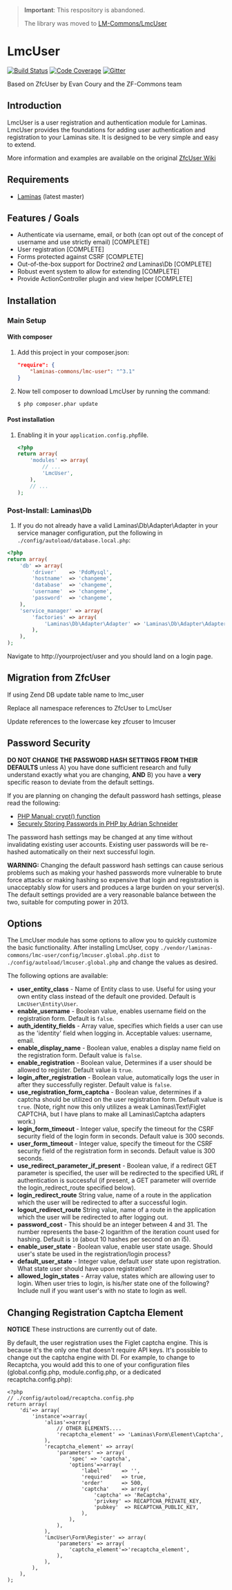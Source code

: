 > **Important**: This respository is abandoned.
>
> The library was moved to [LM-Commons/LmcUser](https://github.com/LM-Commons/LmcUser)



LmcUser
=======
[![Build Status](https://travis-ci.com/Laminas-Commons/LmcUser.svg?branch=master)](https://travis-ci.com/Laminas-Commons/LmcUser.svg?branch=master)
[![Code Coverage](https://scrutinizer-ci.com/g/Laminas-Commons/LmcUser/badges/quality-score.png?b=master)](https://scrutinizer-ci.com/g/Laminas-Commons/LmcUser/badges/quality-score.png?b=master)
[![Gitter](https://badges.gitter.im/LaminasCommons/community.svg)](https://gitter.im/LaminasCommons/community?utm_source=badge&utm_medium=badge&utm_campaign=pr-badge)

Based on ZfcUser by Evan Coury and the ZF-Commons team

Introduction
------------

LmcUser is a user registration and authentication module for Laminas.
LmcUser provides the foundations for adding
user authentication and registration to your Laminas site. It is designed to be very
simple and easy to extend.

More information and examples are available on the original [ZfcUser Wiki](https://github.com/ZF-Commons/ZfcUser/wiki)


Requirements
------------

* [Laminas](https://github.com/laminas/) (latest master)

Features / Goals
----------------

* Authenticate via username, email, or both (can opt out of the concept of
  username and use strictly email) [COMPLETE]
* User registration [COMPLETE]
* Forms protected against CSRF [COMPLETE]
* Out-of-the-box support for Doctrine2 _and_ Laminas\Db [COMPLETE]
* Robust event system to allow for extending [COMPLETE]
* Provide ActionController plugin and view helper [COMPLETE]

Installation
------------

### Main Setup


#### With composer

1. Add this project in your composer.json:

    ```json
    "require": {  
        "laminas-commons/lmc-user": "^3.1"  
    }  
    ```

2. Now tell composer to download LmcUser by running the command:

    ```bash
    $ php composer.phar update
    ```

#### Post installation

1. Enabling it in your `application.config.php`file.

    ```php
    <?php
    return array(
        'modules' => array(
            // ...
            'LmcUser',
        ),
        // ...
    );
    ```


### Post-Install: Laminas\Db

1. If you do not already have a valid Laminas\Db\Adapter\Adapter in your service
   manager configuration, put the following in `./config/autoload/database.local.php`:

```php
<?php
return array(
    'db' => array(
        'driver'    => 'PdoMysql',
        'hostname'  => 'changeme',
        'database'  => 'changeme',
        'username'  => 'changeme',
        'password'  => 'changeme',
    ),
    'service_manager' => array(
        'factories' => array(
            'Laminas\Db\Adapter\Adapter' => 'Laminas\Db\Adapter\AdapterServiceFactory',
        ),
    ),
);

```

Navigate to http://yourproject/user and you should land on a login page.

Migration from ZfcUser
----------------------

If using Zend DB update table name to lmc_user

Replace all namespace references to ZfcUser to LmcUser

Update references to the lowercase key zfcuser to lmcuser



Password Security
-----------------

**DO NOT CHANGE THE PASSWORD HASH SETTINGS FROM THEIR DEFAULTS** unless A) you
have done sufficient research and fully understand exactly what you are
changing, **AND** B) you have a **very** specific reason to deviate from the
default settings.

If you are planning on changing the default password hash settings, please read
the following:

- [PHP Manual: crypt() function](http://php.net/manual/en/function.crypt.php)
- [Securely Storing Passwords in PHP by Adrian Schneider](http://www.syndicatetheory.com/labs/securely-storing-passwords-in-php)

The password hash settings may be changed at any time without invalidating existing
user accounts. Existing user passwords will be re-hashed automatically on their next
successful login.

**WARNING:** Changing the default password hash settings can cause serious
problems such as making your hashed passwords more vulnerable to brute force
attacks or making hashing so expensive that login and registration is
unacceptably slow for users and produces a large burden on your server(s). The
default settings provided are a very reasonable balance between the two,
suitable for computing power in 2013.

Options
-------

The  LmcUser module has some options to allow you to quickly customize the basic
functionality. After installing LmcUser, copy
`./vendor/laminas-commons/lmc-user/config/lmcuser.global.php.dist` to
`./config/autoload/lmcuser.global.php` and change the values as desired.

The following options are available:

- **user_entity_class** - Name of Entity class to use. Useful for using your own
  entity class instead of the default one provided. Default is
  `LmcUser\Entity\User`.
- **enable_username** - Boolean value, enables username field on the
  registration form. Default is `false`.
- **auth_identity_fields** - Array value, specifies which fields a user can
  use as the 'identity' field when logging in.  Acceptable values: username, email.
- **enable_display_name** - Boolean value, enables a display name field on the
  registration form. Default value is `false`.
- **enable_registration** - Boolean value, Determines if a user should be
  allowed to register. Default value is `true`.
- **login_after_registration** - Boolean value, automatically logs the user in
  after they successfully register. Default value is `false`.
- **use_registration_form_captcha** - Boolean value, determines if a captcha should
  be utilized on the user registration form. Default value is `true`. (Note,
  right now this only utilizes a weak Laminas\Text\Figlet CAPTCHA, but I have plans
  to make all Laminas\Captcha adapters work.)
- **login_form_timeout** - Integer value, specify the timeout for the CSRF security
  field of the login form in seconds. Default value is 300 seconds.
- **user_form_timeout** - Integer value, specify the timeout for the CSRF security
  field of the registration form in seconds. Default value is 300 seconds.
- **use_redirect_parameter_if_present** - Boolean value, if a redirect GET
  parameter is specified, the user will be redirected to the specified URL if
  authentication is successful (if present, a GET parameter will override the
  login_redirect_route specified below).
- **login_redirect_route** String value, name of a route in the application
  which the user will be redirected to after a successful login.
- **logout_redirect_route** String value, name of a route in the application which
  the user will be redirected to after logging out.
- **password_cost** - This should be an integer between 4 and 31. The number
  represents the base-2 logarithm of the iteration count used for hashing.
  Default is `10` (about 10 hashes per second on an i5).
- **enable_user_state** - Boolean value, enable user state usage. Should user's
  state be used in the registration/login process?
- **default_user_state** - Integer value, default user state upon registration.
  What state user should have upon registration?
- **allowed_login_states** - Array value, states which are allowing user to login.
  When user tries to login, is his/her state one of the following? Include null if
  you want user's with no state to login as well.

Changing Registration Captcha Element
-------------------------------------

**NOTICE** These instructions are currently out of date.

By default, the user registration uses the Figlet captcha engine.  This is
because it's the only one that doesn't require API keys.  It's possible to change
out the captcha engine with DI.  For example, to change to Recaptcha, you would
add this to one of your configuration files (global.config.php,
module.config.php, or a dedicated recaptcha.config.php):

    <?php
    // ./config/autoload/recaptcha.config.php
    return array(
        'di'=> array(
            'instance'=>array(
                'alias'=>array(
                    // OTHER ELEMENTS....
                    'recaptcha_element' => 'Laminas\Form\Element\Captcha',
                ),
                'recaptcha_element' => array(
                    'parameters' => array(
                        'spec' => 'captcha',
                        'options'=>array(
                            'label'      => '',
                            'required'   => true,
                            'order'      => 500,
                            'captcha'    => array(
                                'captcha' => 'ReCaptcha',
                                'privkey' => RECAPTCHA_PRIVATE_KEY,
                                'pubkey'  => RECAPTCHA_PUBLIC_KEY,
                            ),
                        ),
                    ),
                ),
                'LmcUser\Form\Register' => array(
                    'parameters' => array(
                        'captcha_element'=>'recaptcha_element',
                    ),
                ),
            ),
        ),
    );
